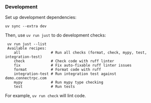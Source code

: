### Development

Set up development dependencies:
```
uv sync --extra dev
```

Then, use `uv run just` to do development checks:
```
 uv run just --list
 Available recipes:
    all              # Run all checks (format, check, mypy, test, integration-test)
    check            # Check code with ruff linter
    fix              # Fix auto-fixable ruff linter issues
    format           # Format code with ruff
    integration-test # Run integration test against demo.connectrpc.com
    mypy             # Run mypy type checking
    test             # Run tests
```

For example, `uv run check` will lint code.
